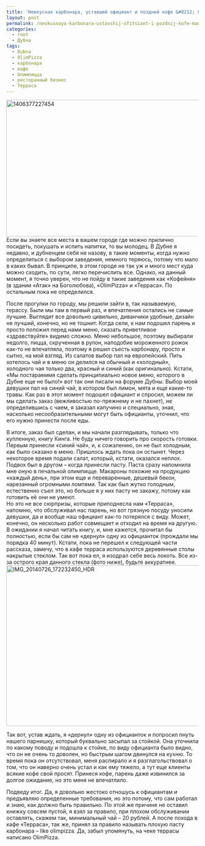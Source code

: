 ```yaml
---
title: 'Невкусная карбонара, уставший официант и поздний кофе &#8212; &#171;made in Dubna&#187;'
layout: post
permalink: /nevkusnaya-karbonara-ustavshij-ofitsiant-i-pozdnij-kofe-made-in-dubna/
categories:
  - root
  - Дубна
tags:
  - Dubna
  - OlimPizza
  - карбонара
  - кафе
  - Олимпицца
  - ресторанный бизнес
  - Терраса
---
```

<a href="http://res.cloudinary.com/doam-ru/image/upload/v1409069608/1406377227454_n8jbzi.jpg" rel="lightbox[853]" title="1406377227454"><img class="alignleft wp-image-854" src="http://res.cloudinary.com/doam-ru/image/upload/v1409069608/1406377227454_n8jbzi.jpg" alt="1406377227454" width="638" height="358" /></a>Если вы знаете все места в вашем городе где можно прилично посидеть, покушать и испить напитки, то вы молодец. В Дубне я недавно, и дубненцем себя не назову, в такие моменты, когда нужно определиться с выбором заведения, немного теряюсь, потому что мало в каких бывал. В принципе, в этом городе не так уж и много мест куда можно сходить, по сути, легко перечислить все. Однако, на данный момент, я точно уверен, что не пойду в такие заведения как «Кофейня» (в здании «Атак» на Боголюбова), «OlimPizza» и «Терраса». По остальным пока не определился.

<!--more-->

После прогулки по городу, мы решили зайти в, так называемую, терассу. Были мы там в первый раз, и впечатления остались не самые лучшие. Выглядит все довольно цивильно, диванчики удобные, дизайн не лучший, конечно, но не тошнит. Когда сели, к нам подошел парень и просто положил перед нами меню, сказать приветливое «здравствуйте» видимо сложно. Меню небольшое, поэтому выбирали недолго, пицца, скрученная в рулон, наподобие мороженного рожок как-то не впечатляла, поэтому я решил съесть карбонару, просто и сытно, на мой взгляд. Из салатов выбор пал на европейский. Пить хотелось чай и в меню он делился на обычный и «холодный», холодного чая только два, красный и синий (как оригинально). Кстати, «Мы постараеммя сделать принципиально новое меню, которого в Дубне еще не было!» вот так они писали на форуме Дубны. Выбор моей девушки пал на синий чай, в котором был лимон, мята и еще какие-то травы. Как раз в этот момент подошел официант и спросил, можем ли мы сделать заказ (вежливостью по-прежнему и не пахнет), не определившись с чаем, я заказал капучино и специально, зная, насколько несообразительными могут быть официанты, уточнил, что его нужно принести после еды.

В итоге, заказ был сделан, и мы начали разглядывать, только что купленную, книгу Кинга. Не буду ничего говорить про скорость готовки. Первым принесли &#171;синий чай&#187;, и, к сожалению, он не был холодным, как было сказано в меню. Пришлось ждать пока он остынет. Через некоторое время подали салат, который, кстати, оказался неплох. Подвох был в другом – когда принесли пасту. Паста сразу напомнила мне оную в печальной олимпицце. Макароны похожие на продукцию «каждый день», при этом еще и переваренные, дешевый бекон, нарезанный огромными ломтями. Так как был жутко голодным, естественно съел это, но больше я у них пасту не закажу, потому как готовить её они не умеют.  
Но это не все сюрпризы, которые приподнесла нам «Терраса», напомню, что обслуживал нас парень, но вот грязную посуду уносили девушки, да и вообще наш официант как-то потерялся с виду. Может, конечно, он несколько работ совмещает и отходил на время на другую. В ожидании я начал читать книгу, и, мне кажется, прочитал бы полностью, если бы сам не «дернул» одну из официанток (прождали мы порядка 40 минут). Кстати, пока не перешел к следующей части рассказа, замечу, что в кафе терраса используются деревянные столы накрытые стеклом. Так вот пока ел, я изодрал себе весь локоть. Все из-за острого края данного стекла (фото ниже), будьте аккуратнее.  
<a href="http://res.cloudinary.com/doam-ru/image/upload/v1409069606/IMG_20140726_172232450_HDR_a9yo0f.jpg" rel="lightbox[853]" title="IMG_20140726_172232450_HDR"><img class="aligncenter wp-image-857 size-large" src="http://res.cloudinary.com/doam-ru/image/upload/h_421,w_750/v1409069606/IMG_20140726_172232450_HDR_a9yo0f.jpg" alt="IMG_20140726_172232450_HDR" width="750" height="421" /></a>

Так вот, устав ждать, я «дернул» одну из официанток и попросил пнуть нашего парнишку, который буквально засыпал за стойкой. Она уточнила по какому поводу и подошла к стойке, по виду официанта было видно, что он не очень то доволен, но быстрым шагом двинулся на кухню. То время пока он отсутствовал, меня распирало и я разглагольствовал о том, что он наверно очень устал и как ему тяжело, а тут еще клиенты всякие кофе свой просят. Принеся кофе, парень даже извинился за долгое ожидание, но это меня не впечатлило.

Подведу итог. Да, я довольно жестоко отношусь к официантам и предъявляю определенные требования, но это потому, что сам работал и знаю, как должно быть правильно. По этой же причине не оставил книжку совсем пустой, я взял за правило, при плохом обслуживании оставлять, скажем так, минимальный чай – 20 рублей. А после похода в кафе «Терраса», так же, принял за правило называть плохую пасту карбонара – like olimpizza. Да, забыл упомянуть, на чеке террасы написано OlimPizza.